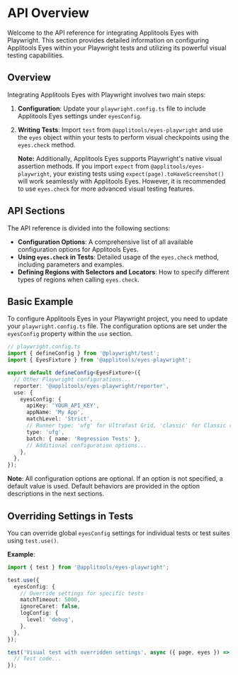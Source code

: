 # API Overview

Welcome to the API reference for integrating Applitools Eyes with Playwright. This section provides detailed information on configuring Applitools Eyes within your Playwright tests and utilizing its powerful visual testing capabilities.

## Overview

Integrating Applitools Eyes with Playwright involves two main steps:

1. **Configuration**: Update your `playwright.config.ts` file to include Applitools Eyes settings under `eyesConfig`.
2. **Writing Tests**: Import `test` from `@applitools/eyes-playwright` and use the `eyes` object within your tests to perform visual checkpoints using the `eyes.check` method.

   **Note:** Additionally, Applitools Eyes supports Playwright's native visual assertion methods. If you import `expect` from `@applitools/eyes-playwright`, your existing tests using `expect(page).toHaveScreenshot()` will work seamlessly with Applitools Eyes. However, it is recommended to use `eyes.check` for more advanced visual testing features.

## API Sections

The API reference is divided into the following sections:

- **Configuration Options**: A comprehensive list of all available configuration options for Applitools Eyes.
- **Using `eyes.check` in Tests**: Detailed usage of the `eyes.check` method, including parameters and examples.
- **Defining Regions with Selectors and Locators**: How to specify different types of regions when calling `eyes.check`.

## Basic Example

To configure Applitools Eyes in your Playwright project, you need to update your `playwright.config.ts` file. The configuration options are set under the `eyesConfig` property within the `use` section.

```typescript
// playwright.config.ts
import { defineConfig } from '@playwright/test';
import { EyesFixture } from '@applitools/eyes-playwright';

export default defineConfig<EyesFixture>({
  // Other Playwright configurations...
  reporter: '@applitools/eyes-playwright/reporter',
  use: {
    eyesConfig: {
      apiKey: 'YOUR_API_KEY',
      appName: 'My App',
      matchLevel: 'Strict',
      // Runner type: 'ufg' for Ultrafast Grid, 'classic' for Classic runner
      type: 'ufg',
      batch: { name: 'Regression Tests' },
      // Additional configuration options...
    },
  },
});
```

**Note**: All configuration options are optional. If an option is not specified, a default value is used. Default behaviors are provided in the option descriptions in the next sections.

## Overriding Settings in Tests

You can override global `eyesConfig` settings for individual tests or test suites using `test.use()`.

**Example**:

```typescript
import { test } from '@applitools/eyes-playwright';

test.use({
  eyesConfig: {
    // Override settings for specific tests
    matchTimeout: 5000,
    ignoreCaret: false,
    logConfig: {
      level: 'debug',
    },
  },
});

test('Visual test with overridden settings', async ({ page, eyes }) => {
  // Test code...
});
```
